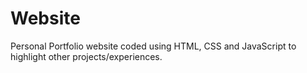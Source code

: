 # Website

Personal Portfolio website coded using HTML, CSS and JavaScript to highlight other projects/experiences.
